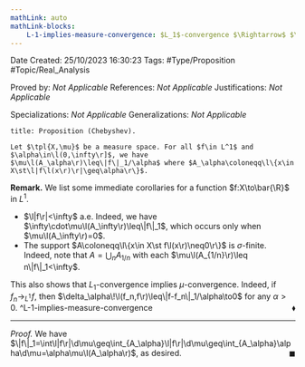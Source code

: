 ```yaml
---
mathLink: auto
mathLink-blocks:
    L-1-implies-measure-convergence: $L_1$-convergence $\Rightarrow$ $\mu$-convergence
---
```


<div class="topSpace"></div>

Date Created: 25/10/2023 16:30:23
Tags: #Type/Proposition #Topic/Real_Analysis

Proved by: <i>Not Applicable</i>
References: <i>Not Applicable</i>
Justifications: <i>Not Applicable</i>

Specializations: <i>Not Applicable</i>
Generalizations: <i>Not Applicable</i>

``` ad-Proposition
title: Proposition (Chebyshev).

Let $\tpl{X,\mu}$ be a measure space. For all $f\in L^1$ and $\alpha\in\l(0,\infty\r]$, we have $\mu\l(A_\alpha\r)\leq\|f\|_1/\alpha$ where $A_\alpha\coloneqq\l\{x\in X\st\l|f\l(x\r)\r|\geq\alpha\r\}$.

```

<b>Remark.</b> We list some immediate corollaries for a function $f:X\to\bar{\R}$ in $L^1$.
* $\l|f\r|<\infty$ a.e. Indeed, we have $\infty\cdot\mu\l(A_\infty\r)\leq\|f\|_1$, which occurs only when $\mu\l(A_\infty\r)=0$.
* The support $A\coloneqq\l\{x\in X\st f\l(x\r)\neq0\r\}$ is $\sigma$-finite. Indeed, note that $A=\bigcup_nA_{1/n}$ with each $\mu\l(A_{1/n}\r)\leq n\|f\|_1<\infty$.

This also shows that $L_1$-convergence implies $\mu$-convergence. Indeed, if $f_n\to_{L^1}\!f$, then $\delta_\alpha\!\l(f_n,f\r)\leq\|f-f_n\|_1/\alpha\to0$ for any $\alpha>0$.<span style="float:right;">$\blacklozenge$</span> ^L-1-implies-measure-convergence

---

<i>Proof.</i> We have $\|f\|_1=\int\l|f\r|\d\mu\geq\int_{A_\alpha}\l|f\r|\d\mu\geq\int_{A_\alpha}\alpha\d\mu=\alpha\mu\l(A_\alpha\r)$, as desired.<span style="float:right;">$\blacksquare$</span>
